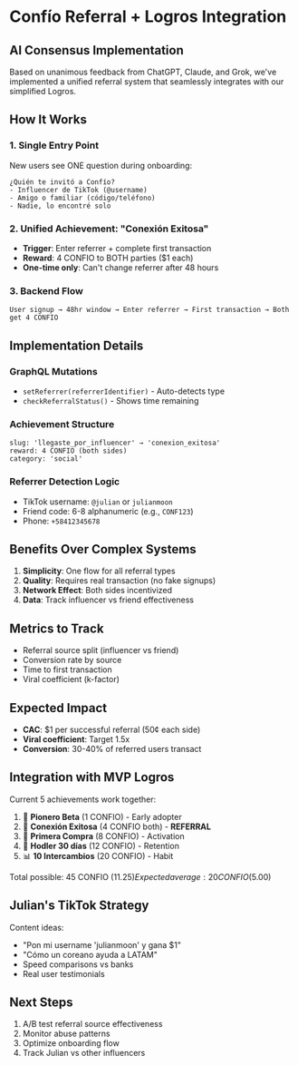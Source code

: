# Confío Referral + Logros Integration

## AI Consensus Implementation
Based on unanimous feedback from ChatGPT, Claude, and Grok, we've implemented a unified referral system that seamlessly integrates with our simplified Logros.

## How It Works

### 1. Single Entry Point
New users see ONE question during onboarding:
```
¿Quién te invitó a Confío?
- Influencer de TikTok (@username)
- Amigo o familiar (código/teléfono)
- Nadie, lo encontré solo
```

### 2. Unified Achievement: "Conexión Exitosa"
- **Trigger**: Enter referrer + complete first transaction
- **Reward**: 4 CONFIO to BOTH parties ($1 each)
- **One-time only**: Can't change referrer after 48 hours

### 3. Backend Flow
```
User signup → 48hr window → Enter referrer → First transaction → Both get 4 CONFIO
```

## Implementation Details

### GraphQL Mutations
- `setReferrer(referrerIdentifier)` - Auto-detects type
- `checkReferralStatus()` - Shows time remaining

### Achievement Structure
```
slug: 'llegaste_por_influencer' → 'conexion_exitosa'
reward: 4 CONFIO (both sides)
category: 'social'
```

### Referrer Detection Logic
- TikTok username: `@julian` or `julianmoon`
- Friend code: 6-8 alphanumeric (e.g., `CONF123`)
- Phone: `+58412345678`

## Benefits Over Complex Systems

1. **Simplicity**: One flow for all referral types
2. **Quality**: Requires real transaction (no fake signups)
3. **Network Effect**: Both sides incentivized
4. **Data**: Track influencer vs friend effectiveness

## Metrics to Track

- Referral source split (influencer vs friend)
- Conversion rate by source
- Time to first transaction
- Viral coefficient (k-factor)

## Expected Impact

- **CAC**: $1 per successful referral (50¢ each side)
- **Viral coefficient**: Target 1.5x
- **Conversion**: 30-40% of referred users transact

## Integration with MVP Logros

Current 5 achievements work together:
1. 🚀 **Pionero Beta** (1 CONFIO) - Early adopter
2. 🎯 **Conexión Exitosa** (4 CONFIO both) - **REFERRAL**
3. 🔄 **Primera Compra** (8 CONFIO) - Activation
4. 💎 **Hodler 30 días** (12 CONFIO) - Retention
5. 📊 **10 Intercambios** (20 CONFIO) - Habit

Total possible: 45 CONFIO ($11.25)
Expected average: 20 CONFIO ($5.00)

## Julian's TikTok Strategy

Content ideas:
- "Pon mi username 'julianmoon' y gana $1"
- "Cómo un coreano ayuda a LATAM"
- Speed comparisons vs banks
- Real user testimonials

## Next Steps

1. A/B test referral source effectiveness
2. Monitor abuse patterns
3. Optimize onboarding flow
4. Track Julian vs other influencers